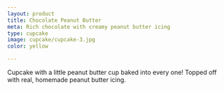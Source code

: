 ```yaml
---
layout: product
title: Chocolate Peanut Butter
meta: Rich chocolate with creamy peanut butter icing 
type: cupcake
image: cupcake/cupcake-3.jpg
color: yellow

---
```


Cupcake with a little peanut butter cup baked into every one! Topped off with real, homemade peanut butter icing. 